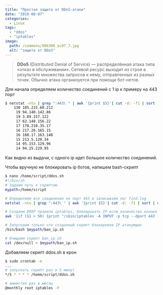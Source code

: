 ```yaml
---
title: "Простая защита от DDoS-атаки"
date: "2019-08-07"
categories: 
  - Linux
tags: 
  - "ddos"
  - "iptables"
image:
  path: /commons/986308_ac87_7.jpg
  alt: "защита от DDoS"
---
```


> **DDoS** (Distributed Denial of Service) — распределённая атака типа «отказ в обслуживании». Сетевой ресурс выходит из строя в результате множества запросов к нему, отправленных из разных точек. Обычно атака организуется при помощи бот-нетов.

Для начала определяем количество соединений с 1 ip к примеру на 443 порт

```sh
$ netstat -ntu | grep ":443\ " | awk '{print $5}'| cut -d: -f1 | sort | uniq -c | sort -nr | more
    130 185.215.60.212
     19 94.140.142.86
     19 3.89.157.122
     17 62.148.156.22
     17 178.210.35.17
     16 217.26.165.15
     16 188.17.163.148
     15 213.5.120.34
     14 95.153.129.96
     14 94.25.229.95
```

Как видно из выдачи, с одного ip идет большое количество соединений.

Чтобы вручную не блокировать ip ботов, напишем bash-скрипт

```sh
$ nano /home/script/ddos.sh
#!/bin/sh
# Задаем путь к скриптам
mypath=/home/script

# Определяем все соединения на порт 443 и записываем лог find.log
netstat -ntu | grep ":443\ " | awk '{print $5}'| cut -d: -f1 | sort | uniq -c | sort -nr | grep -v "127.0.0.1" | grep -v "8.8.8.8" > $mypath/find.log

# Создаем DROP правила iptables, блокировать IP если количество коннектов 50 и больше. И сохраняем правила в bash-скрипт ban_ip.sh
awk '{if ($1 > 50) {print "/sbin/iptables -A INPUT -p tcp --dport 443 -s " $2 " -j DROP";}}' $mypath/ddos.iplist >> $mypath/ban_ip.sh

# Запускаем только что созданный скрипт блокировки IP атакующих
/bin/bash $mypath/ban_ip.sh

# Очищаем скрипт ban_ip.sh
cat /dev/null > $mypath/ban_ip.sh
```

Добавляем скрипт ddos.sh в крон

```sh
$ sudo crontab -e
...
# запускать скрипт раз в 5 минут
*/5 * * * * /home/script/ddos.sh

# амнистия раз в месяц
@monthly root iptables -F
```